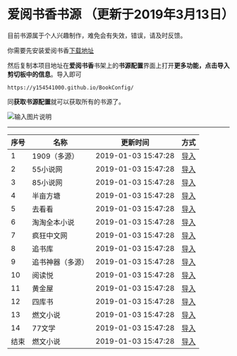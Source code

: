 # 爱阅书香书源 （更新于2019年3月13日）

目前书源属于个人兴趣制作，难免会有失效，错误，请及时反馈。


你需要先安装爱阅书香[下载地址](https://itunes.apple.com/cn/app/e7-88-b1-e9-98-85-e4-b9-a6-e9-a6-99/id1137819437?mt=8)

然后复制本项目地址在**爱阅书香**书架上的**书源配置**界面上打开**更多功能，点击导入剪切板中的信息**。导入即可

```
https://y154541000.github.io/BookConfig/
```

同**获取书源配置**就可以获取所有的书源了。

![输入图片说明](https://images.gitee.com/uploads/images/2019/0217/015337_7fb136d3_1161063.jpeg "000.jpg")

------------

| 序号   |  名称  |  更新时间  |  方式  |
| -- | -- | -- | -- |
|  1  |  1909（多源）  |  2019-01-03 15:47:28  |  [导入](ifreetime://configs/https://raw.githubusercontent.com/y154541000/BookConfig/master/master/1909%EF%BC%88%E5%A4%9A%E6%BA%90%EF%BC%89.json)  |
|  2  |  55小说网  |  2019-01-03 15:47:28  |  [导入](ifreetime://configs/https://raw.githubusercontent.com/y154541000/BookConfig/master/master/55%E5%B0%8F%E8%AF%B4%E7%BD%91.json)  |
|  3  |  85小说网  |  2019-01-03 15:47:28  |  [导入](ifreetime://configs/https://raw.githubusercontent.com/y154541000/BookConfig/master/master/85%E5%B0%8F%E8%AF%B4%E7%BD%91.json)  |
|  4  |  半亩方塘  |  2019-01-03 15:47:28  |  [导入](ifreetime://configs/https://raw.githubusercontent.com/y154541000/BookConfig/master/master/%E5%8D%8A%E4%BA%A9%E6%96%B9%E5%A1%98.json)  |
|  5  |  去看看  |  2019-01-03 15:47:28  |  [导入](ifreetime://configs/https://raw.githubusercontent.com/y154541000/BookConfig/master/master/%E5%8E%BB%E7%9C%8B%E7%9C%8B.json)  |四库书  然文
|  6  |  淘淘全本小说  |  2019-01-03 15:47:28  |  [导入](ifreetime://configs/https://raw.githubusercontent.com/y154541000/BookConfig/master/master/%E6%B7%98%E6%B7%98%E5%85%A8%E6%9C%AC%E5%B0%8F%E8%AF%B4.json)  |
|  7  |  疯狂中文网  |  2019-01-03 15:47:28  |  [导入](ifreetime://configs/https://raw.githubusercontent.com/y154541000/BookConfig/master/master/%E7%96%AF%E7%8B%82%E4%B8%AD%E6%96%87%E7%BD%91.json)  |
|  8  |  追书库  |  2019-01-03 15:47:28  |  [导入](ifreetime://configs/https://raw.githubusercontent.com/y154541000/BookConfig/master/master/%E8%BF%BD%E4%B9%A6%E5%BA%93.json)  |
|  9  |  追书神器（多源）  |  2019-01-03 15:47:28  |  [导入](ifreetime://configs/https://gitee.com/q7478729/books/raw/master/%E8%B5%B7%E7%82%B9%E4%B8%AD%E6%96%87%F0%9F%92%AF.json)  |
|  10  |  阅读悦  |  2019-01-03 15:47:28  |  [导入](ifreetime://configs/https://raw.githubusercontent.com/y154541000/BookConfig/master/master/%E9%98%85%E8%AF%BB%E6%82%A6.json)  |
|  11  |  黄金屋  |  2019-01-03 15:47:28  |  [导入](ifreetime://configs/https://raw.githubusercontent.com/y154541000/BookConfig/master/master/%E9%BB%84%E9%87%91%E5%B1%8B.json)  |
|  12  |  四库书  |  2019-01-03 15:47:28  |  [导入](ifreetime://configs/https://raw.githubusercontent.com/y154541000/BookConfig/master/master/%E5%9B%9B%E5%BA%93%E4%B9%A6.json)  |
|  13  |  燃文小说  |  2019-01-03 15:47:28  |  [导入](ifreetime://configs/https://raw.githubusercontent.com/y154541000/BookConfig/master/master/%E7%87%83%E6%96%87%E5%B0%8F%E8%AF%B4.json)  |
|  14  |  77文学  |  2019-01-03 15:47:28  |  [导入](ifreetime://configs/https://raw.githubusercontent.com/y154541000/BookConfig/master/master/77%E6%96%87%E5%AD%A6.json)  |
|  结束  |  燃文小说  |  2019-01-03 15:47:28  |  [导入](ifreetime://configs/https://raw.githubusercontent.com/y154541000/BookConfig/master/master/%E7%87%83%E6%96%87%E5%B0%8F%E8%AF%B4.json)  |
